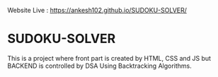 Website Live : https://ankesh102.github.io/SUDOKU-SOLVER/
# SUDOKU-SOLVER
This is a project where front part is created by HTML, CSS and JS but BACKEND is controlled by DSA Using Backtracking Algorithms.
